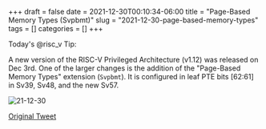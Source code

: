 +++ 
draft = false
date = 2021-12-30T00:10:34-06:00
title = "Page-Based Memory Types (Svpbmt)"
slug = "2021-12-30-page-based-memory-types" 
tags = []
categories = []
+++

Today's @risc_v Tip:

A new version of the RISC-V Privileged Architecture (v1.12) was released on Dec 3rd. One of the larger changes is the addition of the "Page-Based Memory Types" extension (`Svpbmt`). It is configured in leaf PTE bits [62:61] in Sv39, Sv48, and the new Sv57.

![21-12-30](../../static/risc-v-tips/21-12-30.png)

[Original Tweet](https://twitter.com/hasheddan/status/1476572373365272576?s=20)